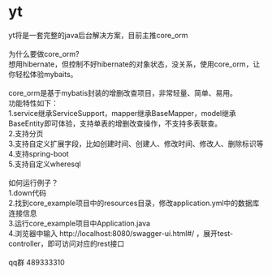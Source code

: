# yt
yt将是一套完整的java后台解决方案，目前主推core_orm</br>
</br>
为什么要做core_orm?</br>
想用hibernate，但控制不好hibernate的对象状态，没关系，使用core_orm，让你轻松体验mybaits。</br>
</br>
core_orm是基于mybatis封装的增删改查项目，非常轻量、简单、易用。</br>
功能特性如下：</br>
1.service继承ServiceSupport，mapper继承BaseMapper，model继承BaseEntity即可体验，支持单表的增删改查操作，不支持多表联查。</br>
2.支持分页</br>
3.支持自定义扩展字段，比如创建时间、创建人、修改时间、修改人、删除标识等</br>
4.支持spring-boot</br>
5.支持自定义wheresql</br>
</br>
如何运行例子？</br>
1.down代码</br>
2.找到core_example项目中的resources目录，修改application.yml中的数据库连接信息</br>
3.运行core_example项目中Application.java</br>
4.浏览器中输入 http://localhost:8080/swagger-ui.html#/ ，展开test-controller，即可访问对应的rest接口</br>
</br>
qq群 489333310
